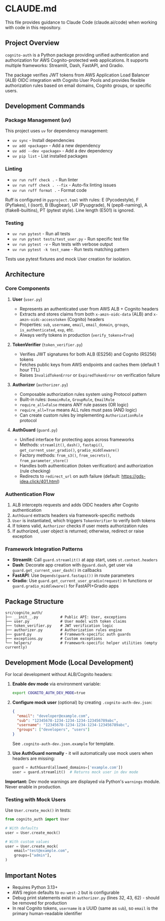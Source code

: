 # CLAUDE.md

This file provides guidance to Claude Code (claude.ai/code) when working with code in this repository.

## Project Overview

`cognito-auth` is a Python package providing unified authentication and authorization for AWS Cognito-protected web applications. It supports multiple frameworks: Streamlit, Dash, FastAPI, and Gradio.

The package verifies JWT tokens from AWS Application Load Balancer (ALB) OIDC integration with Cognito User Pools and provides flexible authorization rules based on email domains, Cognito groups, or specific users.

## Development Commands

### Package Management (uv)
This project uses `uv` for dependency management:
- `uv sync` - Install dependencies
- `uv add <package>` - Add a new dependency
- `uv add --dev <package>` - Add a dev dependency
- `uv pip list` - List installed packages

### Linting
- `uv run ruff check .` - Run linter
- `uv run ruff check . --fix` - Auto-fix linting issues
- `uv run ruff format .` - Format code

Ruff is configured in `pyproject.toml` with rules: E (Pycodestyle), F (Pyflakes), I (isort), B (Bugbear), UP (Pyupgrade), N (pep8-naming), A (flake8-builtins), PT (pytest style). Line length (E501) is ignored.

### Testing
- `uv run pytest` - Run all tests
- `uv run pytest tests/test_user.py` - Run specific test file
- `uv run pytest -v` - Run tests with verbose output
- `uv run pytest -k test_name` - Run tests matching pattern

Tests use pytest fixtures and mock User creation for isolation.

## Architecture

### Core Components

1. **User** (`user.py`)
   - Represents an authenticated user from AWS ALB + Cognito headers
   - Extracts and stores claims from both `x-amzn-oidc-data` (ALB) and `x-amzn-oidc-accesstoken` (Cognito) headers
   - Properties: `sub`, `username`, `email`, `email_domain`, `groups`, `is_authenticated`, `exp`, etc.
   - Always verify tokens in production (`verify_tokens=True`)

2. **TokenVerifier** (`token_verifier.py`)
   - Verifies JWT signatures for both ALB (ES256) and Cognito (RS256) tokens
   - Fetches public keys from AWS endpoints and caches them (default 1 hour TTL)
   - Raises `InvalidTokenError` or `ExpiredTokenError` on verification failure

3. **Authorizer** (`authorizer.py`)
   - Composable authorization rules system using Protocol pattern
   - Built-in rules: `DomainRule`, `GroupRule`, `EmailRule`
   - `require_all=False` means ANY rule passes (OR logic)
   - `require_all=True` means ALL rules must pass (AND logic)
   - Can create custom rules by implementing `AuthorizationRule` protocol

4. **AuthGuard** (`guard.py`)
   - Unified interface for protecting apps across frameworks
   - Methods: `streamlit()`, `dash()`, `fastapi()`, `get_current_user_gradio()`, `gradio_middleware()`
   - Factory methods: `from_s3()`, `from_secrets()`, `from_parameter_store()`
   - Handles both authentication (token verification) and authorization (rule checking)
   - Redirects to `redirect_url` on auth failure (default: https://gds-idea.click/401.html)

### Authentication Flow

1. ALB intercepts requests and adds OIDC headers after Cognito authentication
2. `AuthGuard` extracts headers via framework-specific methods
3. `User` is instantiated, which triggers `TokenVerifier` to verify both tokens
4. If tokens valid, `Authorizer` checks if user meets authorization rules
5. If authorized, user object is returned; otherwise, redirect or raise exception

### Framework Integration Patterns

- **Streamlit**: Call `guard.streamlit()` at app start, uses `st.context.headers`
- **Dash**: Decorate app creation with `@guard.dash`, get user via `guard.get_current_user_dash()` in callbacks
- **FastAPI**: Use `Depends(guard.fastapi())` in route parameters
- **Gradio**: Use `guard.get_current_user_gradio(request)` in functions or `guard.gradio_middleware()` for FastAPI+Gradio apps

## Package Structure

```
src/cognito_auth/
├── __init__.py          # Public API: User, exceptions
├── user.py              # User model with token claims
├── token_verifier.py    # JWT verification logic
├── authorizer.py        # Authorization rules engine
├── guard.py             # Framework-specific auth guards
├── exceptions.py        # Custom exceptions
└── helpers/             # Framework-specific helper utilities (empty currently)
```

## Development Mode (Local Development)

For local development without ALB/Cognito headers:

1. **Enable dev mode** via environment variable:
   ```bash
   export COGNITO_AUTH_DEV_MODE=true
   ```

2. **Configure mock user** (optional) by creating `.cognito-auth-dev.json`:
   ```json
   {
     "email": "developer@example.com",
     "sub": "12345678-1234-1234-1234-123456789abc",
     "username": "12345678-1234-1234-1234-123456789abc",
     "groups": ["developers", "users"]
   }
   ```
   See `.cognito-auth-dev.json.example` for template.

3. **Use AuthGuard normally** - it will automatically use mock users when headers are missing:
   ```python
   guard = AuthGuard(allowed_domains=['example.com'])
   user = guard.streamlit()  # Returns mock user in dev mode
   ```

**Important:** Dev mode warnings are displayed via Python's `warnings` module. Never enable in production.

### Testing with Mock Users

Use `User.create_mock()` in tests:
```python
from cognito_auth import User

# With defaults
user = User.create_mock()

# With custom values
user = User.create_mock(
    email="test@example.com",
    groups=["admin"],
)
```

## Important Notes

- Requires Python 3.13+
- AWS region defaults to `eu-west-2` but is configurable
- Debug print statements exist in `authorizer.py` (lines 32, 43, 62) - should be removed for production
- In real Cognito tokens, `username` is a UUID (same as `sub`), so `email` is the primary human-readable identifier
